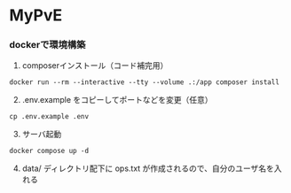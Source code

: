 # MyPvE

### dockerで環境構築
1. composerインストール（コード補完用）
```shell
docker run --rm --interactive --tty --volume .:/app composer install
```
2. .env.example をコピーしてポートなどを変更（任意）
```shell
cp .env.example .env
```
3. サーバ起動
```shell
docker compose up -d
```
4. data/ ディレクトリ配下に ops.txt が作成されるので、自分のユーザ名を入れる
